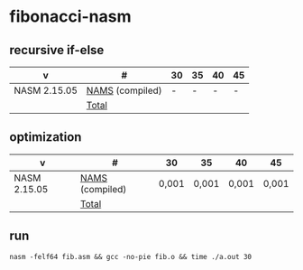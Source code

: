 # fibonacci-nasm

## recursive if-else

| v | # | 30 | 35 | 40 | 45 |
| --- | --- | --- | --- | --- | --- |
| NASM 2.15.05 | [NAMS](./fib.asm) (compiled) | - | - | - | - |
| | [Total](https://github.com/xaoc-303/fibonacci) | | | | |

## optimization

| v | # | 30 | 35 | 40 | 45 |
| --- | --- | --- | --- | --- | --- |
| NASM 2.15.05 | [NAMS](./fib.asm) (compiled) | 0,001 | 0,001 | 0,001 | 0,001 |
| | [Total](https://github.com/xaoc-303/fibonacci) | | | | |

## run

```
nasm -felf64 fib.asm && gcc -no-pie fib.o && time ./a.out 30
```
